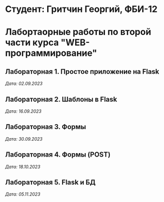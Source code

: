 # Студент: Гритчин Георгий, ФБИ-12

# Лабортаорные работы по второй части курса "WEB-программирование"

## Лабораторная 1. Простое приложение на Flask

*Дата: 02.09.2023*

## Лабораторная 2. Шаблоны в Flask

*Дата: 16.09.2023*

## Лабораторная 3. Формы

*Дата: 30.09.2023*

## Лабораторная 4. Формы (POST)

*Дата: 18.10.2023*

## Лабораторная 5. Flask и БД

*Дата: 05.11.2023*

